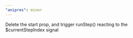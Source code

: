 ```yaml
---
"anipres": minor
---
```


Delete the start prop, and trigger runStep() reacting to the $currentStepIndex signal
